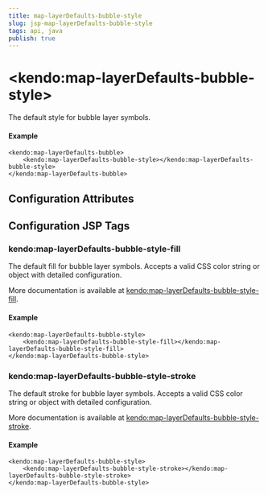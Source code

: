 ```yaml
---
title: map-layerDefaults-bubble-style
slug: jsp-map-layerDefaults-bubble-style
tags: api, java
publish: true
---
```


# \<kendo:map-layerDefaults-bubble-style\>

The default style for bubble layer symbols.

#### Example
    <kendo:map-layerDefaults-bubble>
        <kendo:map-layerDefaults-bubble-style></kendo:map-layerDefaults-bubble-style>
    </kendo:map-layerDefaults-bubble>

## Configuration Attributes


##  Configuration JSP Tags

### kendo:map-layerDefaults-bubble-style-fill

The default fill for bubble layer symbols.
Accepts a valid CSS color string or object with detailed configuration.

More documentation is available at [kendo:map-layerDefaults-bubble-style-fill](/kendo-ui/api/wrappers/jsp/map/layerdefaults-bubble-style-fill).

#### Example

    <kendo:map-layerDefaults-bubble-style>
        <kendo:map-layerDefaults-bubble-style-fill></kendo:map-layerDefaults-bubble-style-fill>
    </kendo:map-layerDefaults-bubble-style>

### kendo:map-layerDefaults-bubble-style-stroke

The default stroke for bubble layer symbols.
Accepts a valid CSS color string or object with detailed configuration.

More documentation is available at [kendo:map-layerDefaults-bubble-style-stroke](/kendo-ui/api/wrappers/jsp/map/layerdefaults-bubble-style-stroke).

#### Example

    <kendo:map-layerDefaults-bubble-style>
        <kendo:map-layerDefaults-bubble-style-stroke></kendo:map-layerDefaults-bubble-style-stroke>
    </kendo:map-layerDefaults-bubble-style>


